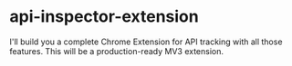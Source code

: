 # api-inspector-extension
I'll build you a complete Chrome Extension for API tracking with all those features. This will be a production-ready MV3 extension.

